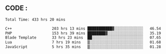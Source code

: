 ## CODE :
<!--START_SECTION:waka-->

```txt
Total Time: 433 hrs 20 mins

C++                  203 hrs 13 mins ███████████▓░░░░░░░░░░░░░   46.54 %
PHP                  153 hrs 39 mins ████████▓░░░░░░░░░░░░░░░░   35.19 %
Blade Template       33 hrs 23 mins  ██░░░░░░░░░░░░░░░░░░░░░░░   07.65 %
Lua                  7 hrs 19 mins   ▒░░░░░░░░░░░░░░░░░░░░░░░░   01.68 %
JavaScript           5 hrs 35 mins   ▒░░░░░░░░░░░░░░░░░░░░░░░░   01.28 %
```

<!--END_SECTION:waka-->
